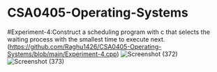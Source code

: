 # CSA0405-Operating-Systems
#Experiment-4:Construct a scheduling program with c that selects the waiting process with the smallest time to execute next.
(https://github.com/Raghu1426/CSA0405-Operating-Systems/blob/main/Experiment-4.cpp)
![Screenshot (372)](https://user-images.githubusercontent.com/113841807/217590689-c7caa415-868d-4fb1-82a9-ff3806200a68.png)
![Screenshot (373)](https://user-images.githubusercontent.com/113841807/217590769-96c37e7d-0df1-44f9-a925-30891c274b88.png)
